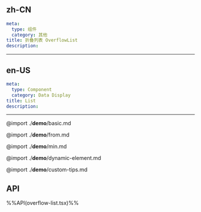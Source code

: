 ## zh-CN
```yaml
meta:
  type: 组件
  category: 其他
title: 折叠列表 OverflowList
description:
```
---
## en-US
```yaml
meta:
  type: Component
  category: Data Display
title: List
description:
```
---

@import ./__demo__/basic.md

@import ./__demo__/from.md

@import ./__demo__/min.md

@import ./__demo__/dynamic-element.md

@import ./__demo__/custom-tips.md

## API

%%API(overflow-list.tsx)%%

